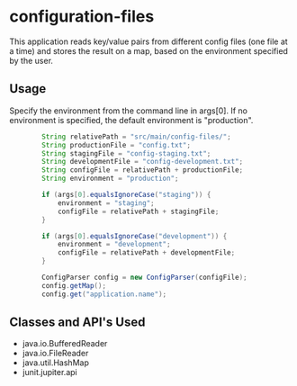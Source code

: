 # configuration-files

This application reads key/value pairs from different config files (one file at a time) and stores the result on a map, based on the environment specified by the user.

## Usage

Specify the environment from the command line in args[0]. If no environment is specified, the default environment is "production".
```java
        String relativePath = "src/main/config-files/";
        String productionFile = "config.txt";
        String stagingFile = "config-staging.txt";
        String developmentFile = "config-development.txt";
        String configFile = relativePath + productionFile;
        String environment = "production";

        if (args[0].equalsIgnoreCase("staging")) {
            environment = "staging";
            configFile = relativePath + stagingFile;
        }

        if (args[0].equalsIgnoreCase("development")) {
            environment = "development";
            configFile = relativePath + developmentFile;
        }

        ConfigParser config = new ConfigParser(configFile);
        config.getMap();
        config.get("application.name");
```

## Classes and API's Used

*  java.io.BufferedReader
*  java.io.FileReader
*  java.util.HashMap
*  junit.jupiter.api
